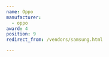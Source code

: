 ```yaml
---
name: Oppo
manufacturer:
  - oppo
award: 4
position: 9
redirect_from: /vendors/samsung.html

---
```

